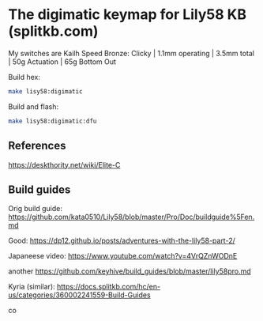 # The digimatic keymap for Lily58 KB (splitkb.com)

My switches are Kailh Speed Bronze: Clicky | 1.1mm operating | 3.5mm total | 50g Actuation | 65g Bottom Out



Build hex:
```sh
make lisy58:digimatic
```

Build and flash:
```sh
make lisy58:digimatic:dfu
```

## References

https://deskthority.net/wiki/Elite-C

## Build guides

Orig build guide: https://github.com/kata0510/Lily58/blob/master/Pro/Doc/buildguide%5Fen.md

Good:
https://dp12.github.io/posts/adventures-with-the-lily58-part-2/

Japaneese video:
https://www.youtube.com/watch?v=4VrQZnWODnE

another
https://github.com/keyhive/build_guides/blob/master/lily58pro.md

Kyria (similar):
https://docs.splitkb.com/hc/en-us/categories/360002241559-Build-Guides

co
